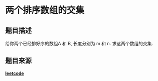 # 两个排序数组的交集

## 题目描述
给你两个已经排好序的数组A 和 B, 长度分别为 m 和 n. 求这两个数组的交集.


## 题目来源
**[leetcode](http://leetcode.com/2010/03/here-is-phone-screening-question-from.html)**
